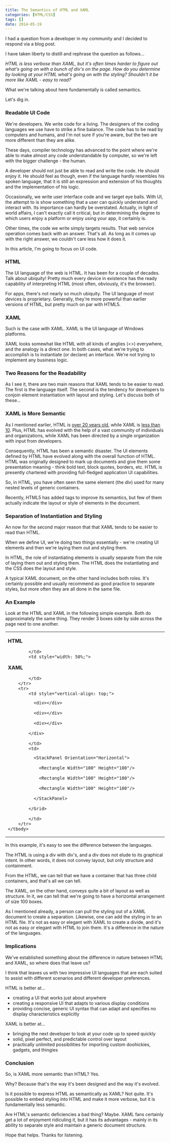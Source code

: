 ```yaml
---
title: The Semantics of HTML and XAML
categories: [HTML/CSS]
tags: []
date: 2014-05-19
---
```


I had a question from a developer in my community and I decided to respond via a blog post.

I have taken liberty to distill and rephrase the question as follows...


_HTML is less verbose than XAML, but it's often times harder to figure out what's going on with a bunch of div's on the page. How do you determine by looking at your HTML what's going on with the styling? Shouldn't it be more like XAML - easy to read?_

What we're talking about here fundamentally is called semantics.

Let's dig in.

### Readable UI Code

We're developers. We write code for a living. The designers of the coding languages we use have to strike a fine balance. The code has to be read by computers and humans, and I'm not sure if you're aware, but the two are more different than they are alike.

These days, compiler technology has advanced to the point where we're able to make almost any code understandable by computer, so we're left with the bigger challenge - the human.

A developer should not just be able to read and write the code. He should enjoy it. He should feel as though, even if the language hardly resembles his spoken language, that it is still an expression and extension of his thoughts and the implementation of his logic.

Occasionally, we write user interface code and we target eye balls. With UI, the attempt to is show something that a user can quickly understand and interact with. Its importance can hardly be overstated. Actually, in light of world affairs, I can't exactly call it critical, but in determining the degree to which users enjoy a platform or enjoy using your app, it certainly is.

Other times, the code we write simply targets results. That web service operation comes back with an answer. That's all. As long as it comes up with the right answer, we couldn't care less how it does it.

In this article, I'm going to focus on UI code.

### HTML

The UI language of the web is HTML. It has been for a couple of decades. Talk about ubiquity! Pretty much every device in existence has the ready capability of interpreting HTML (most often, obviously, it's the browser).

For apps, there's not nearly so much ubiquity. The UI language of most devices is proprietary. Generally, they're more powerful than earlier versions of HTML, but pretty much on par with HTML5.

### XAML

Such is the case with XAML. XAML is the UI language of Windows platforms.

XAML looks somewhat like HTML with all kinds of anglies (<>) everywhere, and the analogy is a direct one. In both cases, what we're trying to accomplish is to instantiate (or declare) an interface. We're not trying to implement any business logic.

### Two Reasons for the Readability

As I see it, there are two main reasons that XAML tends to be easier to read. The first is the language itself. The second is the tendency for developers to conjoin element instantiation with layout and styling. Let's discuss both of these...

### XAML is More Semantic

As I mentioned earlier, HTML is [over 20 years old](http://en.wikipedia.org/wiki/HTML), while XAML is [less than 10](http://en.wikipedia.org/wiki/Windows_Presentation_Foundation). Plus, HTML has evolved with the help of a vast community of individuals and organizations, while XAML has been directed by a single organization with input from developers.

Consequently, HTML has been a semantic disaster. The UI elements defined by HTML have evolved along with the overall function of HTML. HTML was originally designed to mark up documents and give them some presentation meaning - think bold text, block quotes, borders, etc. HTML is presently chartered with providing full-fledged application UI capabilities.

So, in HTML, you have often seen the same element (the div) used for many nested levels of generic containers.

Recently, HTML5 has added tags to improve its semantics, but few of them actually indicate the layout or style of elements in the document.

### Separation of Instantiation and Styling

An now for the second major reason that that XAML tends to be easier to read than HTML.

When we define UI, we're doing two things essentially - we're creating UI elements and then we're laying them out and styling them.

In HTML, the role of instantiating elements is usually separate from the role of laying them out and styling them. The HTML does the instantiating and the CSS does the layout and style.

A typical XAML document, on the other hand includes both roles. It's certainly possible and usually recommend as good practice to separate styles, but more often they are all done in the same file.

### An Example

Look at the HTML and XAML in the following simple example. Both do approximately the same thing. They render 3 boxes side by side across the page next to one another. 

<div>
<table border="0" cellpadding="0" cellspacing="0">
	<tbody>
		<tr>
			<td style="width: 50%;">

**HTML**

			</td>
			<td style="width: 50%;">

**XAML**

			</td>
		</tr>
		<tr>
			<td style="vertical-align: top;">

<div>

			  <div></div>

			  <div></div>

			  <div></div>

			</div>

			</td>
			<td>

<Grid>

			  <StackPanel Orientation="Horizontal">

			    <Rectangle Width="100" Height="100"/>

			    <Rectangle Width="100" Height="100"/>

			    <Rectangle Width="100" Height="100"/>

			  </StackPanel>

			</Grid>

			</td>
		</tr>
	</tbody>
</table>
</div>

In this example, it's easy to see the difference between the languages.

The HTML is using a div with div's, and a div does not elude to its graphical intent. In other words, it does not convey layout, but only structure and containment.

From the HTML, we can tell that we have a container that has three child containers, and that's all we can tell.

The XAML, on the other hand, conveys quite a bit of layout as well as structure. In it, we can tell that we're going to have a horizontal arrangement of size 100 boxes.

As I mentioned already, a person can pull the styling out of a XAML document to create a separation. Likewise, one can add the styling in to an HTML file. It's not as easy or elegant with XAML to create a divide, and it's not as easy or elegant with HTML to join them. It's a difference in the nature of the languages.

### Implications

We've established something about the difference in nature between HTML and XAML, so where does that leave us?

I think that leaves us with two impressive UI languages that are each suited to assist with different scenarios and different developer preferences.

HTML is better at...

*   creating a UI that works just about anywhere
*   creating a responsive UI that adapts to various display conditions
*   providing concise, generic UI syntax that can adapt and specifies no display characteristics explicitly

XAML is better at...

*   bringing the next developer to look at your code up to speed quickly
*   solid, pixel perfect, and predictable control over layout
*   practically unlimited possibilities for importing custom doohickies, gadgets, and thingies

### Conclusion

So, is XAML more semantic than HTML? Yes.

Why? Because that's the way it's been designed and the way it's evolved.

Is it possible to express HTML as semantically as XAML? Not quite. It's possible to embed styling into HTML and make it more verbose, but it is fundamentally less semantic.

Are HTML's semantic deficiencies a bad thing? Maybe. XAML fans certainly get a lot of enjoyment ridiculing it, but it has its advantages - mainly in its ability to separate style and maintain a generic document structure.

Hope that helps. Thanks for listening.